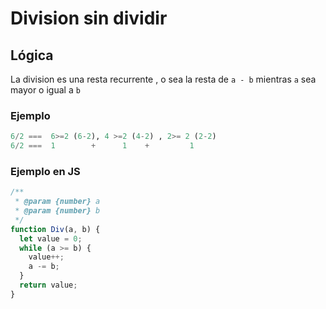 # Division sin dividir

## Lógica
La division es una resta recurrente , o sea la resta de `a - b` mientras `a` sea mayor o igual a `b`

### Ejemplo

```py
6/2 ===  6>=2 (6-2), 4 >=2 (4-2) , 2>= 2 (2-2)
6/2 ===  1        +      1    +         1

```

### Ejemplo en JS

```js
/**
 * @param {number} a
 * @param {number} b
 */
function Div(a, b) {
  let value = 0;
  while (a >= b) {
    value++;
    a -= b;
  }
  return value;
}
```